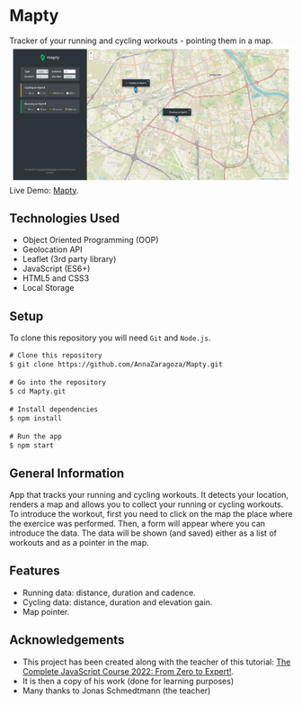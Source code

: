 # Mapty

Tracker of your running and cycling workouts - pointing them in a map. 
![Alt Text](https://github.com/AnnaZaragoza/Mapty/blob/b5991f241cb76829dc9a89f23ec47523ad1eea2b/app.png)
Live Demo: [Mapty](https://annazaragoza.net/mapty/).

## Technologies Used
- Object Oriented Programming (OOP)
- Geolocation API
- Leaflet (3rd party library)
- JavaScript (ES6+)
- HTML5 and CSS3
- Local Storage

## Setup
To clone this repository you will need `Git` and `Node.js`.

```
# Clone this repository
$ git clone https://github.com/AnnaZaragoza/Mapty.git

# Go into the repository
$ cd Mapty.git

# Install dependencies
$ npm install

# Run the app
$ npm start
```

## General Information
App that tracks your running and cycling workouts.
It detects your location, renders a map and allows you to collect your running or cycling workouts.
To introduce the workout, first you need to click on the map the place where the exercice was performed. Then, a form will appear where you can introduce the data. 
The data will be shown (and saved) either as a list of workouts and as a pointer in the map.

## Features
- Running data: distance, duration and cadence.
- Cycling data: distance, duration and elevation gain.
- Map pointer.


## Acknowledgements
- This project has been created along with the teacher of this tutorial: [The Complete JavaScript Course 2022: From Zero to Expert!]([https://www.example.com](https://www.udemy.com/course/the-complete-javascript-course/learn/lecture/22628657#content)).
- It is then a copy of his work (done for learning purposes)
- Many thanks to Jonas Schmedtmann (the teacher)
